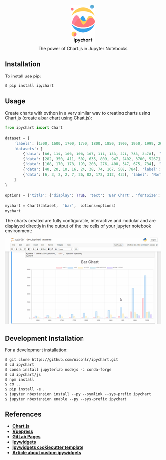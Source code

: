 <p align="center">
    <img src="./docs/docs/.vuepress/public/ipychart.png" width="16%"><br/>
    The power of Chart.js in Jupyter Notebooks
</p>

<p align="center">
</p>

Installation
------------

To install use pip:

```bash
$ pip install ipychart
```

Usage
------------

Create charts with python in a very similar way to creating charts using Chart.js ([create a bar chart using Chart.js](https://www.chartjs.org/docs/latest/charts/bar.html)):

```py
from ipychart import Chart

dataset = {
    'labels': [1500, 1600, 1700, 1750, 1800, 1850, 1900, 1950, 1999, 2050], 
    'datasets': [
        {'data': [86, 114, 106, 106, 107, 111, 133, 221, 783, 2478], 'label': 'Africa'}, 
        {'data': [282, 350, 411, 502, 635, 809, 947, 1402, 3700, 5267], 'label': 'Asia'}, 
        {'data': [168, 170, 178, 190, 203, 276, 408, 547, 675, 734], 'label': 'Europe'}, 
        {'data': [40, 20, 10, 16, 24, 38, 74, 167, 508, 784], 'label': 'Latin America'}, 
        {'data': [6, 3, 2, 2, 7, 26, 82, 172, 312, 433], 'label': 'North America'}
    ]
}

options = {'title': {'display': True, 'text': 'Bar Chart', 'fontSize': 30}}

mychart = Chart(dataset,  'bar',  options=options)
mychart
```

The charts created are fully configurable, interactive and modular and are displayed directly in the output of the the cells of your jupyter notebook environment:

![](./docs/docs/.vuepress/public/ipychart.gif)

Development Installation 
------------

For a development installation:

    $ git clone https://github.com/nicohlr/ipychart.git
    $ cd ipychart
    $ conda install jupyterlab nodejs -c conda-forge
    $ cd ipychart/js
    $ npm install 
    $ cd .. 
    $ pip install -e .
    $ jupyter nbextension install --py --symlink --sys-prefix ipychart
    $ jupyter nbextension enable --py --sys-prefix ipychart

References
------------

- [**Chart.js**](https://www.chartjs.org/)
- [**Vuepress**](https://vuepress.vuejs.org/)
- [**GitLab Pages**](https://docs.gitlab.com/ee/user/project/pages/)
- [**Ipywidgets**](https://ipywidgets.readthedocs.io/en/latest/index.html)
- [**Ipywidgets cookiecutter template**](https://github.com/jupyter-widgets/widget-cookiecutter)
- [**Article about custom ipywidgets**](https://blog.jupyter.org/authoring-custom-jupyter-widgets-2884a462e724)